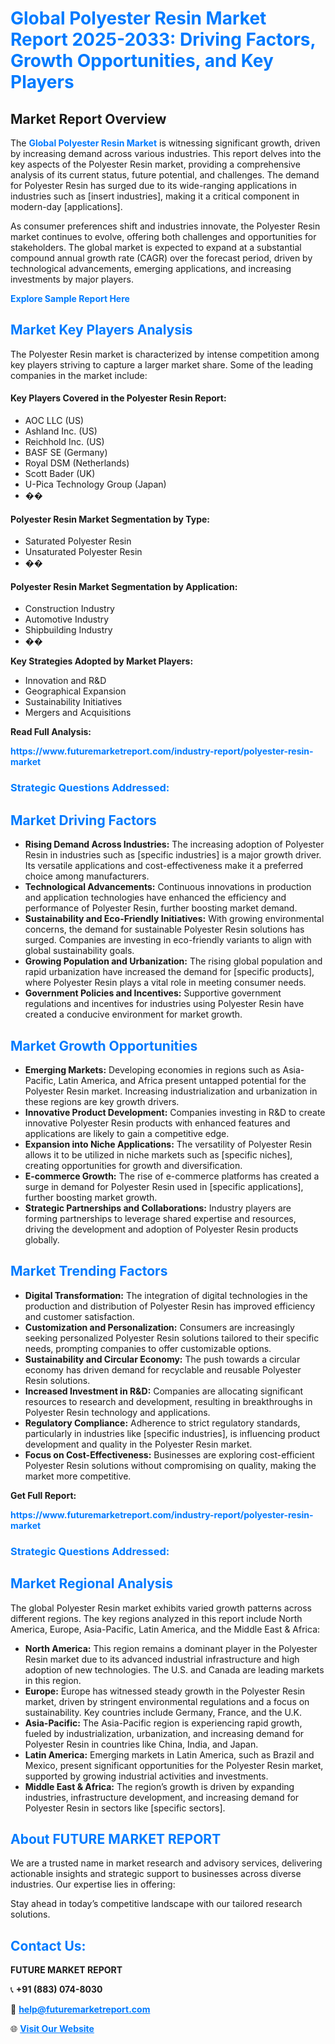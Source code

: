 <h1 style="color: #007BFF;">Global Polyester Resin Market Report 2025-2033: Driving Factors, Growth Opportunities, and Key Players</h1>

<section id="overview">
<h2>Market Report Overview</h2>
<p>The <a href="https://www.futuremarketreport.com/industry-report/polyester-resin-market" style="color: #007BFF; text-decoration: none;"><strong>Global Polyester Resin Market</strong></a> is witnessing significant growth, driven by increasing demand across various industries. This report delves into the key aspects of the Polyester Resin market, providing a comprehensive analysis of its current status, future potential, and challenges. The demand for Polyester Resin has surged due to its wide-ranging applications in industries such as [insert industries], making it a critical component in modern-day [applications].</p>
<p>As consumer preferences shift and industries innovate, the Polyester Resin market continues to evolve, offering both challenges and opportunities for stakeholders. The global market is expected to expand at a substantial compound annual growth rate (CAGR) over the forecast period, driven by technological advancements, emerging applications, and increasing investments by major players.</p>
</section>

<section id="overview">
<p><a href="https://www.futuremarketreport.com/request-sample/reportId=113939" style="color: #007BFF; text-decoration: none;"><strong>Explore Sample Report Here</strong></a></p>
</section>

<section id="key-players">
<h2 style="color: #007BFF;">Market Key Players Analysis</h2>
<p>The Polyester Resin market is characterized by intense competition among key players striving to capture a larger market share. Some of the leading companies in the market include:</p>
<h4>Key Players Covered in the Polyester Resin Report:</h4>
<ul><li>AOC LLC (US)</li><li>Ashland Inc. (US)</li><li>Reichhold Inc. (US)</li><li>BASF SE (Germany)</li><li>Royal DSM (Netherlands)</li><li>Scott Bader (UK)</li><li>U-Pica Technology Group (Japan)</li><li>��</li></ul>
<h4>Polyester Resin Market Segmentation by Type:</h4>
<ul><li>Saturated Polyester Resin</li><li>Unsaturated Polyester Resin</li><li>��</li></ul>

<h4>Polyester Resin Market Segmentation by Application:</h4>
<ul><li>Construction Industry</li><li>Automotive Industry</li><li>Shipbuilding Industry</li><li>��</li></ul>
<p><strong>Key Strategies Adopted by Market Players:</strong></p>
<ul>
<li>Innovation and R&D</li>
<li>Geographical Expansion</li>
<li>Sustainability Initiatives</li>
<li>Mergers and Acquisitions</li>
</ul>
</section>

<section>
<p><strong>Read Full Analysis: </strong></p><a href="https://www.futuremarketreport.com/industry-report/polyester-resin-market" style="color: #007BFF; text-decoration: none;"><strong>https://www.futuremarketreport.com/industry-report/polyester-resin-market</strong></a>
<h3 style="color: #007BFF;">Strategic Questions Addressed:</h3>
</section>

<section id="driving-factors">
<h2 style="color: #007BFF;">Market Driving Factors</h2>
<ul>
<li><strong>Rising Demand Across Industries:</strong> The increasing adoption of Polyester Resin in industries such as [specific industries] is a major growth driver. Its versatile applications and cost-effectiveness make it a preferred choice among manufacturers.</li>
<li><strong>Technological Advancements:</strong> Continuous innovations in production and application technologies have enhanced the efficiency and performance of Polyester Resin, further boosting market demand.</li>
<li><strong>Sustainability and Eco-Friendly Initiatives:</strong> With growing environmental concerns, the demand for sustainable Polyester Resin solutions has surged. Companies are investing in eco-friendly variants to align with global sustainability goals.</li>
<li><strong>Growing Population and Urbanization:</strong> The rising global population and rapid urbanization have increased the demand for [specific products], where Polyester Resin plays a vital role in meeting consumer needs.</li>
<li><strong>Government Policies and Incentives:</strong> Supportive government regulations and incentives for industries using Polyester Resin have created a conducive environment for market growth.</li>
</ul>
</section>

<section id="growth-opportunities">
<h2 style="color: #007BFF;">Market Growth Opportunities</h2>
<ul>
<li><strong>Emerging Markets:</strong> Developing economies in regions such as Asia-Pacific, Latin America, and Africa present untapped potential for the Polyester Resin market. Increasing industrialization and urbanization in these regions are key growth drivers.</li>
<li><strong>Innovative Product Development:</strong> Companies investing in R&D to create innovative Polyester Resin products with enhanced features and applications are likely to gain a competitive edge.</li>
<li><strong>Expansion into Niche Applications:</strong> The versatility of Polyester Resin allows it to be utilized in niche markets such as [specific niches], creating opportunities for growth and diversification.</li>
<li><strong>E-commerce Growth:</strong> The rise of e-commerce platforms has created a surge in demand for Polyester Resin used in [specific applications], further boosting market growth.</li>
<li><strong>Strategic Partnerships and Collaborations:</strong> Industry players are forming partnerships to leverage shared expertise and resources, driving the development and adoption of Polyester Resin products globally.</li>
</ul>
</section>

<section id="trending-factors">
<h2 style="color: #007BFF;">Market Trending Factors</h2>
<ul>
<li><strong>Digital Transformation:</strong> The integration of digital technologies in the production and distribution of Polyester Resin has improved efficiency and customer satisfaction.</li>
<li><strong>Customization and Personalization:</strong> Consumers are increasingly seeking personalized Polyester Resin solutions tailored to their specific needs, prompting companies to offer customizable options.</li>
<li><strong>Sustainability and Circular Economy:</strong> The push towards a circular economy has driven demand for recyclable and reusable Polyester Resin solutions.</li>
<li><strong>Increased Investment in R&D:</strong> Companies are allocating significant resources to research and development, resulting in breakthroughs in Polyester Resin technology and applications.</li>
<li><strong>Regulatory Compliance:</strong> Adherence to strict regulatory standards, particularly in industries like [specific industries], is influencing product development and quality in the Polyester Resin market.</li>
<li><strong>Focus on Cost-Effectiveness:</strong> Businesses are exploring cost-efficient Polyester Resin solutions without compromising on quality, making the market more competitive.</li>
</ul>
</section>

<section>
<p><strong>Get Full Report: </strong></p><a href="https://www.futuremarketreport.com/industry-report/polyester-resin-market" style="color: #007BFF; text-decoration: none;"><strong>https://www.futuremarketreport.com/industry-report/polyester-resin-market</strong></a>
<h3 style="color: #007BFF;">Strategic Questions Addressed:</h3>
</section>


<section id="regional-analysis">
<h2 style="color: #007BFF;">Market Regional Analysis</h2>
<p>The global Polyester Resin market exhibits varied growth patterns across different regions. The key regions analyzed in this report include North America, Europe, Asia-Pacific, Latin America, and the Middle East & Africa:</p>
<ul>
<li><strong>North America:</strong> This region remains a dominant player in the Polyester Resin market due to its advanced industrial infrastructure and high adoption of new technologies. The U.S. and Canada are leading markets in this region.</li>
<li><strong>Europe:</strong> Europe has witnessed steady growth in the Polyester Resin market, driven by stringent environmental regulations and a focus on sustainability. Key countries include Germany, France, and the U.K.</li>
<li><strong>Asia-Pacific:</strong> The Asia-Pacific region is experiencing rapid growth, fueled by industrialization, urbanization, and increasing demand for Polyester Resin in countries like China, India, and Japan.</li>
<li><strong>Latin America:</strong> Emerging markets in Latin America, such as Brazil and Mexico, present significant opportunities for the Polyester Resin market, supported by growing industrial activities and investments.</li>
<li><strong>Middle East & Africa:</strong> The region’s growth is driven by expanding industries, infrastructure development, and increasing demand for Polyester Resin in sectors like [specific sectors].</li>
</ul>
</section>

<footer>
<h2 style="color: #007BFF;">About FUTURE MARKET REPORT</h2>
<p>We are a trusted name in market research and advisory services, delivering actionable insights and strategic support to businesses across diverse industries. Our expertise lies in offering:</p>

<p>Stay ahead in today’s competitive landscape with our tailored research solutions.</p>

<h2 style="color: #007BFF;">Contact Us:</h2>
<p><strong>FUTURE MARKET REPORT</strong></p>
<p>📞 <strong>+91 (883) 074-8030</strong></p>
<p>📧 <strong><a href="mailto:help@futuremarketreport.com" style="color: #007BFF;">help@futuremarketreport.com</a></strong></p>
<p>🌐 <strong><a href="https://www.futuremarketreport.com/" style="color: #007BFF;">Visit Our Website</a></strong></p>
</footer>